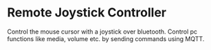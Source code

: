 # Remote Joystick Controller

Control the mouse cursor with a joystick over bluetooth.
Control pc functions like media, volume etc. by sending commands using MQTT.